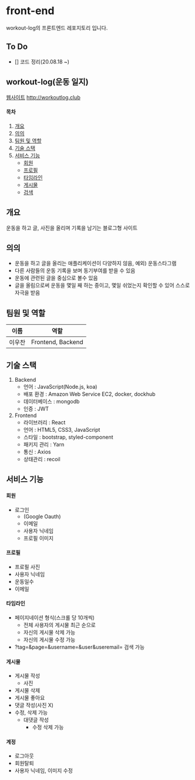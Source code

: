 # front-end

workout-log의 프론트엔드 레포지토리 입니다.

## To Do

- [] 코드 정리(20.08.18 ~)

## workout-log(운동 일지)

[웹사이트](http://workoutlog.club)
http://workoutlog.club

#### 목차

1. [개요](#개요)
2. [의의](#의의)
3. [팀원 및 역할](#팀원-및-역할)
4. [기술 스택](#기술-스택)
5. [서비스 기능](#서비스-기능)
   - [회원](#회원)
   - [프로필](#프로필)
   - [타임라인](#타임라인)
   - [게시물](#게시물)
   - [검색](#계정)

## 개요

운동을 하고 글, 사진을 올리며 기록을 남기는 블로그형 사이트

## 의의

- 운동을 하고 글을 올리는 애플리케이션이 다양하지 않음, 예외) 운동스타그램
- 다른 사람들의 운동 기록을 보며 동기부여를 받을 수 있음
- 운동에 관련된 글을 중심으로 볼수 있음
- 글을 올림으로써 운동을 몇일 째 하는 중이고, 몇일 쉬었는지 확인할 수 있어 스스로 자극을 받음

## 팀원 및 역할

| 이름   | 역할              |
| ------ | ----------------- |
| 이우찬 | Frontend, Backend |

## 기술 스택

1. Backend
   - 언어 : JavaScript(Node.js, koa)
   - 배포 환경 : Amazon Web Service EC2, docker, dockhub
   - 데이터베이스 : mongodb
   - 인증 : JWT
2. Frontend
   - 라이브러리 : React
   - 언어 : HTML5, CSS3, JavaScript
   - 스타일 : bootstrap, styled-component
   - 패키지 관리 : Yarn
   - 통신 : Axios
   - 상태관리 : recoil

## 서비스 기능

#### 회원

- 로그인
  - (Google Oauth)
  - 이메일
  - 사용자 닉네임
  - 프로필 이미지

#### 프로필

- 프로필 사진
- 사용자 닉네임
- 운동일수
- 이메일

#### 타임라인

- 페이지네이션 형식(스크롤 당 10개씩)
  - 전체 사용자의 게시물 최근 순으로
  - 자신의 게시물 삭제 가능
  - 자신의 게시물 수정 가능
- ?tag=&page=&username=&user&useremail= 검색 가능

#### 게시물

- 게시물 작성
  - 사진
- 게시물 삭제
- 게시물 좋아요
- 댓글 작성(사진 X)
- 수정, 삭제 가능
  - 대댓글 작성
    - 수정 삭제 가능

#### 계정

- 로그아웃
- 회원탈퇴
- 사용자 닉네임, 이미지 수정
